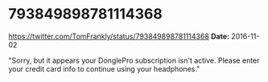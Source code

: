 # 793849898781114368
https://twitter.com/TomFrankly/status/793849898781114368
**Date:** 2016-11-02

"Sorry, but it appears your DonglePro subscription isn't active. Please enter your credit card info to continue using your headphones."
